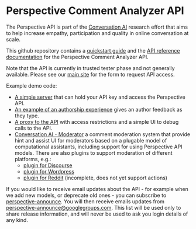 # Perspective Comment Analyzer API

The Perspective API is part of the
[Conversation AI](https://conversationai.github.io) research effort that
aims to help increase empathy, participation and quality in online
conversation at scale.

This github repository contains a [quickstart guide](quickstart.md) and the [API
reference documentation](api_reference.md) for the Perspective Comment Analyzer
API.

Note that the API is currently in trusted tester phase and not generally
available. Please see our [main site](https://www.perspectiveapi.com/) for the
form to request API access.

Example demo code:

 * [A simple server](https://github.com/conversationai/perspectiveapi-simple-server)
   that can hold your API key and access the Perspective API.
 * [An example of an authorship
   experience](https://github.com/conversationai/perspectiveapi-authorship-demo)
   gives an author feedback as they type.
 * [A proxy to the API](https://github.com/conversationai/perspectiveapi-proxy)
   with access restrictions and a simple UI to debug calls to the API. 
 * [Conversation AI - Moderator](https://github.com/conversationai/conversationai-moderator) 
   a comment moderation system that provide hint and assist UI for moderators based 
   on a plugable model of computational assistants, including support for using 
   Perspective API models. There are also plugins to support moderation of different platforms, e.g.:
   * [plugin for Discourse](https://github.com/conversationai/conversationai-moderator-discourse)
   * [plugin for Wordpress](https://github.com/conversationai/conversationai-moderator-wordpress)
   * [plugin for Reddit](https://github.com/conversationai/conversationai-moderator-reddit)
     (incomplete, does not yet support actions)

If you would like to receive email updates about the API - for example when we
add new models, or deprecate old ones - you can subscribe to
[perspective-announce](https://groups.google.com/forum/#!forum/perspective-announce/join). You will
then receive emails updates from perspective-announce@googlegroups.com.
This list will be used only to share release information, and will never be
used to ask you login details of any kind.
